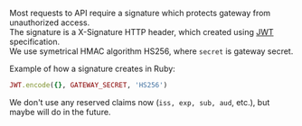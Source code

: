 Most requests to API require a signature which protects gateway from unauthorized access.   
The signature is a X-Signature HTTP header, which created using [JWT](https://jwt.io) specification.  
We use symetrical HMAC algorithm HS256, where `secret` is gateway secret.

Example of how a signature creates in Ruby:

```ruby
JWT.encode({}, GATEWAY_SECRET, 'HS256')
```

We don't use any reserved claims now (`iss, exp, sub, aud`, etc.), but maybe will do in the future. 
